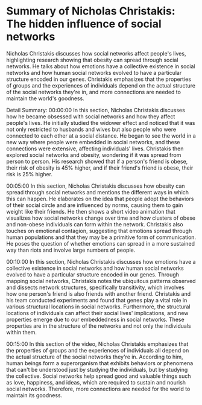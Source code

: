 # Summary of Nicholas Christakis: The hidden influence of social networks

Nicholas Christakis discusses how social networks affect people's lives, highlighting research showing that obesity can spread through social networks. He talks about how emotions have a collective existence in social networks and how human social networks evolved to have a particular structure encoded in our genes. Christakis emphasizes that the properties of groups and the experiences of individuals depend on the actual structure of the social networks they're in, and more connections are needed to maintain the world's goodness.

Detail Summary: 
00:00:00
In this section, Nicholas Christakis discusses how he became obsessed with social networks and how they affect people's lives. He initially studied the widower effect and noticed that it was not only restricted to husbands and wives but also people who were connected to each other at a social distance. He began to see the world in a new way where people were embedded in social networks, and these connections were extensive, affecting individuals' lives. Christakis then explored social networks and obesity, wondering if it was spread from person to person. His research showed that if a person's friend is obese, their risk of obesity is 45% higher, and if their friend's friend is obese, their risk is 25% higher.

00:05:00
In this section, Nicholas Christakis discusses how obesity can spread through social networks and mentions the different ways in which this can happen. He elaborates on the idea that people adopt the behaviors of their social circle and are influenced by norms, causing them to gain weight like their friends. He then shows a short video animation that visualizes how social networks change over time and how clusters of obese and non-obese individuals can form within the network. Christakis also touches on emotional contagion, suggesting that emotions spread through human populations and that they may be a primitive form of communication. He poses the question of whether emotions can spread in a more sustained way than riots and involve large numbers of people.

00:10:00
In this section, Nicholas Christakis discusses how emotions have a collective existence in social networks and how human social networks evolved to have a particular structure encoded in our genes. Through mapping social networks, Christakis notes the ubiquitous patterns observed and dissects network structures, specifically transitivity, which involves how one person's friend is also friends with another friend. Christakis and his team conducted experiments and found that genes play a vital role in various structural locations in social networks. Furthermore, the structural locations of individuals can affect their social lives' implications, and new properties emerge due to our embeddedness in social networks. These properties are in the structure of the networks and not only the individuals within them.

00:15:00
In this section of the video, Nicholas Christakis emphasizes that the properties of groups and the experiences of individuals all depend on the actual structure of the social networks they're in. According to him, human beings form a superorganism that exhibits behaviors or phenomena that can't be understood just by studying the individuals, but by studying the collective. Social networks help spread good and valuable things such as love, happiness, and ideas, which are required to sustain and nourish social networks. Therefore, more connections are needed for the world to maintain its goodness.


